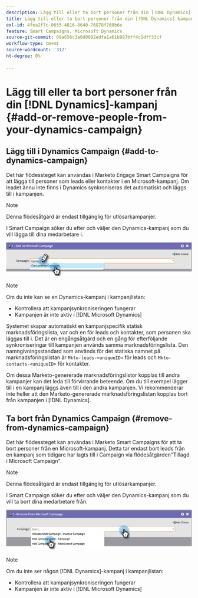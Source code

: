 ```yaml
---
description: Lägg till eller ta bort personer från din [!DNL Dynamics] kampanj - Marketo Docs - produktdokumentation
title: Lägg till eller ta bort personer från din [!DNL Dynamics] kampanj
exl-id: 4fea2f7c-0655-4816-8640-76878f760b6e
feature: Smart Campaigns, Microsoft Dynamics
source-git-commit: 09a656c3a0d0002edfa1a61b987bff4c1dff33cf
workflow-type: tm+mt
source-wordcount: '312'
ht-degree: 0%

---
```


# Lägg till eller ta bort personer från din [!DNL Dynamics]-kampanj {#add-or-remove-people-from-your-dynamics-campaign}

## Lägg till i Dynamics Campaign {#add-to-dynamics-campaign}

Det här flödessteget kan användas i Marketo Engage Smart Campaigns för att lägga till personer som leads eller kontakter i en Microsoft-kampanj. Om leadet ännu inte finns i Dynamics synkroniseras det automatiskt och läggs till i kampanjen.

>[!NOTE]
>
>Denna flödesåtgärd är endast tillgänglig för utlösarkampanjer.

I Smart Campaign söker du efter och väljer den Dynamics-kampanj som du vill lägga till dina medarbetare i.

![](assets/add-or-remove-people-from-your-dynamics-campaign-1.png)

>[!NOTE]
>
>Om du inte kan se en Dynamics-kampanj i kampanjlistan:
>
>* Kontrollera att kampanjsynkroniseringen fungerar
>* Kampanjen är inte aktiv i [!DNL Microsoft Dynamics]

Systemet skapar automatiskt en kampanjspecifik statisk marknadsföringslista, var och en för leads och kontakter, som personen ska läggas till i. Det är en engångsåtgärd och en gång för efterföljande synkroniseringar till kampanjen används samma marknadsföringslista. Den namngivningsstandard som används för det statiska namnet på marknadsföringslistan är `Mkto-leads-<uniqueID>` för leads och `Mkto-contacts-<uniqueID>` för kontakter.

Om dessa Marketo-genererade marknadsföringslistor kopplas till andra kampanjer kan det leda till förvirrande beteende. Om du till exempel lägger till i en kampanj läggs även till i den andra kampanjen. Vi rekommenderar inte heller att den Marketo-genererade marknadsföringslistan kopplas bort från kampanjen i [!DNL Dynamics].

## Ta bort från Dynamics Campaign {#remove-from-dynamics-campaign}

Det här flödessteget kan användas i Marketo Smart Campaigns för att ta bort personer från en Microsoft-kampanj. Detta tar endast bort leads från en kampanj som tidigare har lagts till i Campaign via flödesåtgärden&quot;Tillagd i Microsoft Campaign&quot;.

>[!NOTE]
>
>Denna flödesåtgärd är endast tillgänglig för utlösarkampanjer.

I Smart Campaign söker du efter och väljer den Dynamics-kampanj som du vill ta bort dina medarbetare från.

![](assets/add-or-remove-people-from-your-dynamics-campaign-2.png)

>[!NOTE]
>
>Om du inte ser någon [!DNL Dynamics]-kampanj i kampanjlistan:
>
>* Kontrollera att kampanjsynkroniseringen fungerar
>* Kampanjen är inte aktiv i [!DNL Microsoft Dynamics]
